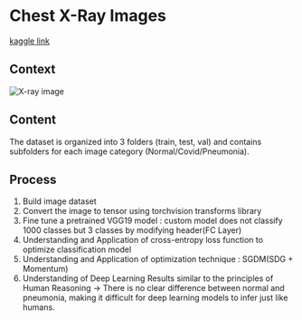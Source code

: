 # Chest X-Ray Images
[kaggle link](https://www.kaggle.com/datasets/paultimothymooney/chest-xray-pneumonia)


## Context
![X-ray image](https://user-images.githubusercontent.com/90584177/182315473-a422f5f2-3336-4be8-b802-64ea6f273299.png)


## Content
The dataset is organized into 3 folders (train, test, val) and contains subfolders for each image category (Normal/Covid/Pneumonia).


## Process
1. Build image dataset
2. Convert the image to tensor using torchvision transforms library 
3. Fine tune a pretrained VGG19 model : custom model does not classify 1000 classes but 3 classes by modifying header(FC Layer)
4. Understanding and Application of cross-entropy loss function to optimize classification model
5. Understanding and Application of optimization technique : SGDM(SDG + Momentum)
6. Understanding of Deep Learning Results similar to the principles of Human Reasoning 
     -> There is no clear difference between normal and pneumonia, making it difficult for deep learning models to infer just like humans.
